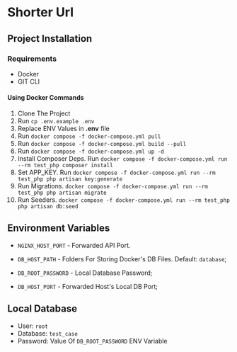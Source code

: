 # Shorter Url

## Project Installation

### Requirements
- Docker
- GIT CLI

#### Using Docker Commands

1. Clone The Project
2. Run `cp .env.example .env`
3. Replace ENV Values in **.env** file
4. Run `docker compose -f docker-compose.yml pull`
5. Run `docker compose -f docker-compose.yml build --pull`
6. Run `docker compose -f docker-compose.yml up -d`
7. Install Composer Deps. Run `docker compose -f docker-compose.yml run --rm test_php composer install`
8. Set APP_KEY. Run `docker compose -f docker-compose.yml run --rm test_php php artisan key:generate`
9. Run Migrations. `docker compose -f docker-compose.yml run --rm test_php php artisan migrate`
10. Run Seeders. `docker compose -f docker-compose.yml run --rm test_php php artisan db:seed`

## Environment Variables

- `NGINX_HOST_PORT` - Forwarded API Port.

- `DB_HOST_PATH` - Folders For Storing Docker's DB Files. Default: `database`;
- `DB_ROOT_PASSWORD` - Local Database Password;
- `DB_HOST_PORT` - Forwarded Host's Local DB Port;

## Local Database 

- User: `root`
- Database: `test_case`
- Password: Value Of `DB_ROOT_PASSWORD` ENV Variable
